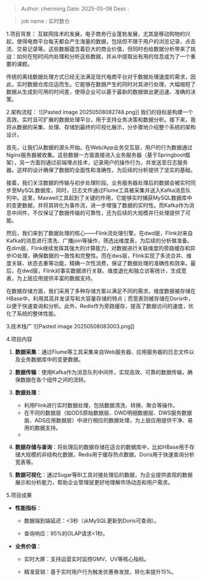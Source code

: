 > Author: chenming
> Date:   2025-05-08
> Desc :

>  job name : 实时数仓


1.项目背景：
互联网技术的发展，电子商务行业蓬勃发展，尤其是移动购物的兴起，使得电商平台每天都会产生海量的数据，包括但不限于用户的浏览记录、点击流、交易记录等。这些数据蕴含着巨大的商业价值，但同时也给数据分析带来了挑战：如何在短时间内处理和分析这些数据，并从中提取出有用的信息成为了一个重要的课题。

传统的离线数据处理方式已经无法满足现代电商平台对于数据处理速度的需求，因此，实时数据仓库应运而生。它能够在数据产生的同时对其进行处理，大幅缩短了数据从生成到可用的时间差，使得企业可以基于最新的数据做出更迅速、准确的决策。



2.架构流程：
![[Pasted image 20250508082748.png]]
我们的目标是构建一个高效、实时且可扩展的数据处理平台，用于支持业务决策和数据分析。接下来，我将从数据的采集、处理、存储到最终的可视化展示，分步骤地介绍整个系统的架构设计。

首先，让我们从数据的源头开始。在Web/App业务交互层，用户的行为数据通过Nginx服务器被收集。这些数据一方面直接进入业务服务器（基于Springboot框架），另一方面则通过前端埋点技术，记录用户的操作行为，并发送至日志服务器。这样的设计确保了数据的全面性和准确性，为后续的分析提供了坚实的基础。

接着，我们关注数据的传输与初步处理阶段。业务服务器处理后的数据会被实时同步至MySQL数据库，同时，日志文件通过Flume工具被采集并送入Kafka消息队列中。这里，Maxwell工具起到了关键的作用，它能够实时捕获MySQL数据库中的变更数据，并将其转化为事件流，进一步增强了数据的实时性。而Kafka作为消息中间件，不仅保证了数据传输的可靠性，还为后续的大规模并行处理提供了可能。

然后，我们来到了数据处理的核心——Flink流处理引擎。在dwd层，Flink对来自Kafka的消息进行清洗、广播join等操作，筛选出维度表，为后续的分析做准备。在dim层，Flink继续发挥其强大的计算能力，对数据进行关联维度的旁路缓存和异步IO处理，确保数据的一致性和完整性。而在dws层，Flink实现了多流合并、维度关联、状态去重等功能，精确一次性消费，保证了数据处理的准确性和效率。最后，在dwd层，Flink对事实数据进行关联、维度退化和独立访客统计，生成宽表，为上层应用提供丰富的数据支持。

在数据存储方面，我们采用了多种存储方案以满足不同的需求。维度数据被存储在HBase中，利用其高并发读写和大容量存储的特点；而宽表则被存储在Doris中，以便于快速查询和分析。此外，Redis作为旁路缓存，提高了数据访问的速度，优化了系统的整体性能。


3.技术栈广
![[Pasted image 20250508083003.png]]


4.项目内容

1. **数据采集**：通过Flume等工具采集来自Web服务器、应用服务器的日志文件以及业务数据库中的变更数据。

2. **数据传输**：使用Kafka作为消息队列中间件，实现高效、可靠的数据传输，确保数据在各个组件之间的流转。

3. **数据处理**：
    - 利用Flink进行实时数据处理，包括数据清洗、转换、聚合等操作。
    - 在不同的数据层（如ODS原始数据层、DWD明细数据层、DWS服务数据层、ADS应用数据层）中进行相应的数据处理，为上层应用提供干净、易用的数据支持。
    -
4. **数据存储与查询**：将处理后的数据存储在适合的数据库中，比如HBase用于存储大规模的非结构化数据，Redis用于缓存热点数据，Doris用于快速查询分析宽表等。

5. **数据可视化**：通过Sugar等BI工具对接处理后的数据，为企业提供直观的数据展示和分析能力，帮助企业管理层更好地理解市场动态和用户需求。



5.项目成果

- **性能指标**：

    - 数据端到端延迟：<3秒（从MySQL更新到Doris可查询）。

    - 查询响应：95%的OLAP请求<1秒。

- **业务价值**：

    - 实时大屏：支持运营实时监控GMV、UV等核心指标。

    - 精准营销：基于实时用户行为触发优惠券发放，转化率提升15%。


